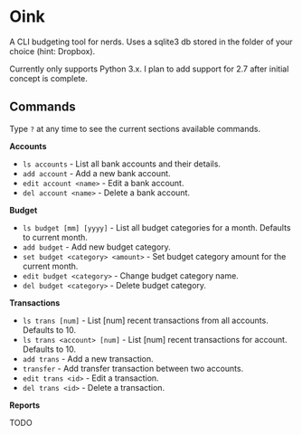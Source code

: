 # Oink

A CLI budgeting tool for nerds. Uses a sqlite3 db stored in the folder of your
choice (hint: Dropbox).

Currently only supports Python 3.x. I plan to add support for 2.7 after initial
concept is complete.

 
## Commands

Type `?` at any time to see the current sections available commands.

__Accounts__

- `ls accounts` - List all bank accounts and their details.
- `add account` - Add a new bank account.
- `edit account <name>` - Edit a bank account.
- `del account <name>` - Delete a bank account.

__Budget__

- `ls budget [mm] [yyyy]` - List all budget categories for a month. Defaults to current month.
- `add budget` - Add new budget category.
- `set budget <category> <amount>` - Set budget category amount for the current month.
- `edit budget <category>` - Change budget category name.
- `del budget <category>` - Delete budget category.

__Transactions__

- `ls trans [num]` - List [num] recent transactions from all accounts. Defaults to 10.
- `ls trans <account> [num]` - List [num] recent transactions for account. Defaults to 10.
- `add trans` - Add a new transaction.
- `transfer` - Add transfer transaction between two accounts.
- `edit trans <id>` - Edit a transaction.
- `del trans <id>` - Delete a transaction.

__Reports__

TODO